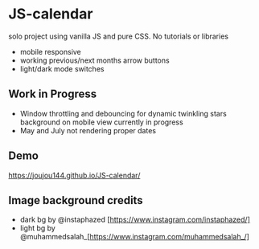 # JS-calendar
solo project using vanilla JS and pure CSS. No tutorials or libraries

-  mobile responsive
-  working previous/next months arrow buttons
-  light/dark mode switches

## Work in Progress

- Window throttling and debouncing for dynamic twinkling stars background on mobile view currently in progress
- May and July not rendering proper dates

## Demo

https://joujou144.github.io/JS-calendar/

## Image background credits 

- dark bg by @instaphazed [https://www.instagram.com/instaphazed/]
- light bg by @muhammedsalah_[https://www.instagram.com/muhammedsalah_/]
